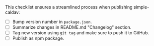 This checklist ensures a streamlined process when publishing simple-caldav:

- [ ] Bump version number in `package.json`.
- [ ] Summarize changes in README.md "Changelog" section.
- [ ] Tag new version using `git tag` and make sure to push it to GitHub.
- [ ] Publish as npm package.
